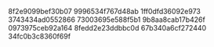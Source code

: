 8f2e9099bef30b07
9996534f767d48ab
1ff0dfd36092e973
3743434ad0552866
73003695e588f5b1
9b8aa8cab17b426f
0973975ceb92a164
8fedd2e23ddbbc0d
67b340a6cf272440
34fc0b3c8360f69f
